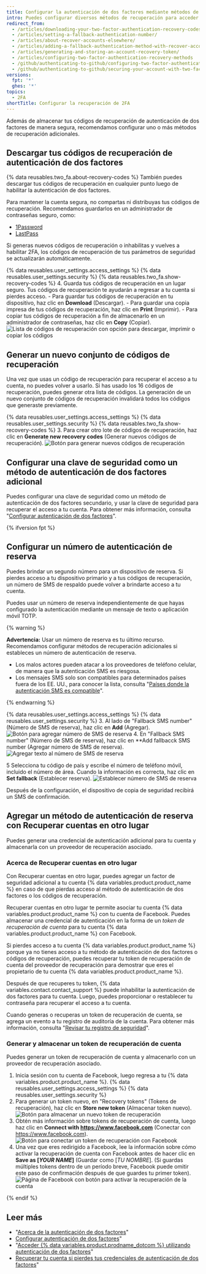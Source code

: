 ```yaml
---
title: Configurar la autenticación de dos factores mediante métodos de recuperación
intro: Puedes configurar diversos métodos de recuperación para acceder a tu cuenta si pierdes tus credenciales de autenticación de dos factores.
redirect_from:
  - /articles/downloading-your-two-factor-authentication-recovery-codes/
  - /articles/setting-a-fallback-authentication-number/
  - /articles/about-recover-accounts-elsewhere/
  - /articles/adding-a-fallback-authentication-method-with-recover-accounts-elsewhere/
  - /articles/generating-and-storing-an-account-recovery-token/
  - /articles/configuring-two-factor-authentication-recovery-methods
  - /github/authenticating-to-github/configuring-two-factor-authentication-recovery-methods
  - /github/authenticating-to-github/securing-your-account-with-two-factor-authentication-2fa/configuring-two-factor-authentication-recovery-methods
versions:
  fpt: '*'
  ghes: '*'
topics:
  - 2FA
shortTitle: Configurar la recuperación de 2FA
---
```


Además de almacenar tus códigos de recuperación de autenticación de dos factores de manera segura, recomendamos configurar uno o más métodos de recuperación adicionales.

## Descargar tus códigos de recuperación de autenticación de dos factores

{% data reusables.two_fa.about-recovery-codes %} También puedes descargar tus códigos de recuperación en cualquier punto luego de habilitar la autenticación de dos factores.

Para mantener la cuenta segura, no compartas ni distribuyas tus códigos de recuperación. Recomendamos guardarlos en un administrador de contraseñas seguro, como:
- [1Password](https://1password.com/)
- [LastPass](https://lastpass.com/)

Si generas nuevos códigos de recuperación o inhabilitas y vuelves a habilitar 2FA, los códigos de recuperación de tus parámetros de seguridad se actualizarán automáticamente.

{% data reusables.user_settings.access_settings %}
{% data reusables.user_settings.security %}
{% data reusables.two_fa.show-recovery-codes %}
4. Guarda tus códigos de recuperación en un lugar seguro. Tus códigos de recuperación te ayudarán a regresar a tu cuenta si pierdes acceso.
    - Para guardar tus códigos de recuperación en tu dispositivo, haz clic en **Download** (Descargar).
    - Para guardar una copia impresa de tus códigos de recuperación, haz clic en **Print** (Imprimir).
    - Para copiar tus códigos de recuperación a fin de almacenarlo en un administrador de contraseñas, haz clic en **Copy** (Copiar). ![Lista de códigos de recuperación con opción para descargar, imprimir o copiar los códigos](/assets/images/help/2fa/download-print-or-copy-recovery-codes-before-continuing.png)

## Generar un nuevo conjunto de códigos de recuperación

Una vez que usas un código de recuperación para recuperar el acceso a tu cuenta, no puedes volver a usarlo. Si has usado los 16 códigos de recuperación, puedes generar otra lista de códigos. La generación de un nuevo conjunto de códigos de recuperación invalidará todos los códigos que generaste previamente.

{% data reusables.user_settings.access_settings %}
{% data reusables.user_settings.security %}
{% data reusables.two_fa.show-recovery-codes %}
3. Para crear otro lote de códigos de recuperación, haz clic en **Generate new recovery codes** (Generar nuevos códigos de recuperación). ![Botón para generar nuevos códigos de recuperación](/assets/images/help/2fa/generate-new-recovery-codes.png)

## Configurar una clave de seguridad como un método de autenticación de dos factores adicional

Puedes configurar una clave de seguridad como un método de autenticación de dos factores secundario, y usar la clave de seguridad para recuperar el acceso a tu cuenta. Para obtener más información, consulta "[Configurar autenticación de dos factores](/articles/configuring-two-factor-authentication#configuring-two-factor-authentication-using-a-security-key)".

{% ifversion fpt %}

## Configurar un número de autenticación de reserva

Puedes brindar un segundo número para un dispositivo de reserva. Si pierdes acceso a tu dispositivo primario y a tus códigos de recuperación, un número de SMS de respaldo puede volver a brindarte acceso a tu cuenta.

Puedes usar un número de reserva independientemente de que hayas configurado la autenticación mediante un mensaje de texto o aplicación móvil TOTP.

{% warning %}

**Advertencia:** Usar un número de reserva es tu último recurso. Recomendamos configurar métodos de recuperación adicionales si estableces un número de autenticación de reserva.
- Los malos actores pueden atacar a los proveedores de teléfono celular, de manera que la autenticación SMS es riesgosa.
- Los mensajes SMS solo son compatibles para determinados países fuera de los EE. UU., para conocer la lista, consulta "[Países donde la autenticación SMS es compatible](/articles/countries-where-sms-authentication-is-supported)".

{% endwarning %}

{% data reusables.user_settings.access_settings %}
{% data reusables.user_settings.security %}
3. Al lado de "Fallback SMS number" (Número de SMS de reserva), haz clic en **Add** (Agregar). ![Botón para agregar número de SMS de reserva](/assets/images/help/2fa/add-fallback-sms-number-button.png)
4. En "Fallback SMS number" (Número de SMS de reserva), haz clic en **Add fallbacck SMS number (Agregar número de SMS de reserva). ![Agregar texto al número de SMS de reserva](/assets/images/help/2fa/add_fallback_sms_number_text.png)</p></li>
5
Selecciona tu código de país y escribe el número de teléfono móvil, incluido el número de área. Cuando la información es correcta, haz clic en **Set fallback** (Establecer reserva). ![Establecer número de SMS de reserva](/assets/images/help/2fa/2fa-fallback-number.png)</ol>

Después de la configuración, el dispositivo de copia de seguridad recibirá un SMS de confirmación.

## Agregar un método de autenticación de reserva con Recuperar cuentas en otro lugar

Puedes generar una credencial de autenticación adicional para tu cuenta y almacenarla con un proveedor de recuperación asociado.

### Acerca de Recuperar cuentas en otro lugar

Con Recuperar cuentas en otro lugar, puedes agregar un factor de seguridad adicional a tu cuenta {% data variables.product.product_name %} en caso de que pierdas acceso al método de autenticación de dos factores o los códigos de recuperación.

Recuperar cuentas en otro lugar te permite asociar tu cuenta {% data variables.product.product_name %} con tu cuenta de Facebook. Puedes almacenar una credencial de autenticación en la forma de un _token de recuperación de cuenta_ para tu cuenta {% data variables.product.product_name %} con Facebook.

Si pierdes acceso a tu cuenta {% data variables.product.product_name %} porque ya no tienes acceso a tu método de autenticación de dos factores o códigos de recuperación, puedes recuperar tu token de recuperación de cuenta del proveedor de recuperación para demostrar que eres el propietario de tu cuenta {% data variables.product.product_name %}.

Después de que recuperes tu token, {% data variables.contact.contact_support %} puede inhabilitar la autenticación de dos factores para tu cuenta. Luego, puedes proporcionar o restablecer tu contraseña para recuperar el acceso a tu cuenta.

Cuando generas o recuperas un token de recuperación de cuenta, se agrega un evento a tu registro de auditoría de la cuenta. Para obtener más información, consulta "[Revisar tu registro de seguridad](/articles/reviewing-your-security-log)".

### Generar y almacenar un token de recuperación de cuenta

Puedes generar un token de recuperación de cuenta y almacenarlo con un proveedor de recuperación asociado.

1. Inicia sesión con tu cuenta de Facebook, luego regresa a tu {% data variables.product.product_name %}.
{% data reusables.user_settings.access_settings %}
{% data reusables.user_settings.security %}
4. Para generar un token nuevo, en "Recovery tokens" (Tokens de recuperación), haz clic en **Store new token** (Almacenar token nuevo). ![Botón para almacenar un nuevo token de recuperación](/assets/images/help/settings/store-new-recovery-token.png)
5. Obtén más información sobre tokens de recuperación de cuenta, luego haz clic en **Connect with https://www.facebook.com** (Conectar con https://www.facebook.com). ![Botón para conectar un token de recuperación con Facebook](/assets/images/help/settings/connect-recovery-token-with-facebook.png)
6. Una vez que eres redirigido a Facebook, lee la información sobre cómo activar la recuperación de cuenta con Facebook antes de hacer clic en **Save as [_YOUR NAME_]** (Guardar como [_TU NOMBRE_]. (Si guardas múltiples tokens dentro de un período breve, Facebook puede omitir este paso de confirmación después de que guardes tu primer token). ![Página de Facebook con botón para activar la recuperación de la cuenta](/assets/images/help/settings/security-turn-on-rae-facebook.png)

{% endif %}

## Leer más

- "[Acerca de la autenticación de dos factores](/articles/about-two-factor-authentication)"
- [Configurar autenticación de dos factores](/articles/configuring-two-factor-authentication)"
- "[Acceder {% data variables.product.prodname_dotcom %} utilizando autenticación de dos factores](/articles/accessing-github-using-two-factor-authentication)"
- [Recuperar tu cuenta si pierdes tus credenciales de autenticación de dos factores](/articles/recovering-your-account-if-you-lose-your-2fa-credentials)"
